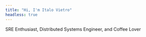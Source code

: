 ```yaml
---
title: "Hi, I'm Italo Vietro"
headless: true
---
```


SRE Enthusiast, Distributed Systems Engineer, and Coffee Lover
